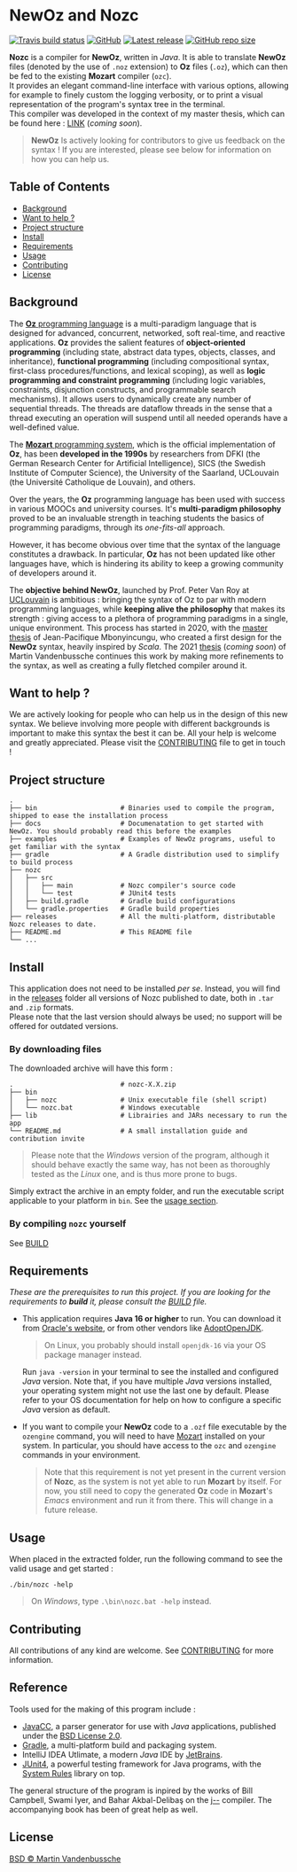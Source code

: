 # NewOz and Nozc

[![Travis build status](https://img.shields.io/travis/com/MaVdbussche/nozc?label=Build)](https://www.travis-ci.com/github/MaVdbussche/nozc)
[![GitHub](https://img.shields.io/github/license/MaVdbussche/nozc?label=License)](LICENSE)
[![Latest release](https://img.shields.io/github/v/tag/MaVdbussche/nozc?include_prereleases&label=Release&sort=semver)](releases)
[![GitHub repo size](https://img.shields.io/github/repo-size/MaVdbussche/nozc?label=Size)](https://github.com/MaVdbussche/nozc)

**Nozc** is a compiler for **NewOz**, written in *Java*. It is able to translate **NewOz** files (denoted by the use of `.noz` extension) to **Oz** files (`.oz`), which can then be fed to the existing **Mozart** compiler (`ozc`).\
It provides an elegant command-line interface with various options, allowing for example to finely custom the logging verbosity, or to print a visual representation of the program's syntax tree in the terminal.\
This compiler was developed in the context of my master thesis, which can be found here : [LINK]() (*coming soon*).
> **NewOz** Is actively looking for contributors to give us feedback on the syntax ! If you are interested, please see below for information on how you can help us.

## Table of Contents

- [Background](#background)
- [Want to help ?](#want-to-help-)
- [Project structure](#project-structure)
- [Install](#install)
- [Requirements](#requirements)
- [Usage](#usage)
- [Contributing](#contributing)
- [License](#license)

## Background

The [**Oz** programming language](http://mozart2.org) is a multi-paradigm language that is designed for advanced, concurrent, networked, soft real-time, and reactive applications.
**Oz** provides the salient features of **object-oriented programming** (including state, abstract data types, objects, classes, and inheritance),
**functional programming** (including compositional syntax, first-class procedures/functions, and lexical scoping), as well as
**logic programming and constraint programming** (including logic variables, constraints, disjunction constructs, and programmable search mechanisms).
It allows users to dynamically create any number of sequential threads.
The threads are dataflow threads in the sense that a thread executing an operation will suspend until all needed operands have a well-defined value.

The [**Mozart** programming system](https://github.com/mozart/mozart2), which is the official implementation of **Oz**, has been **developed in the 1990s** by researchers from DFKI (the German Research Center for Artificial Intelligence), SICS (the Swedish Institute of Computer Science), the University of the Saarland, UCLouvain (the Université Catholique de Louvain), and others.

Over the years, the **Oz** programming language has been used with success in various MOOCs and university courses.
It's **multi-paradigm philosophy** proved to be an invaluable strength in teaching students the basics of programming paradigms, through its *one-fits-all* approach.

However, it has become obvious over time that the syntax of the language constitutes a drawback.
In particular, **Oz** has not been updated like other languages have, which is hindering its ability to keep a growing community of developers around it.

The **objective behind NewOz**, launched by Prof. Peter Van Roy at [UCLouvain](https://uclouvain.be/fr/index.html) is ambitious : bringing the syntax of Oz to par with modern programming languages, while **keeping alive the philosophy** that makes its strength :
giving access to a plethora of programming paradigms in a single, unique environment. This process has started in 2020, with the [master thesis](https://dial.uclouvain.be/memoire/ucl/object/thesis:25311) of Jean-Pacifique Mbonyincungu, who created a first design for the **NewOz** syntax, heavily inspired by *Scala*.
The 2021 [thesis]() (_coming soon_) of Martin Vandenbussche continues this work by making more refinements to the syntax, as well as creating a fully fletched compiler around it.

## Want to help ?
We are actively looking for people who can help us in the design of this new syntax.
We believe involving more people with different backgrounds is important to make this syntax the best it can be.
All your help is welcome and greatly appreciated. Please visit the [CONTRIBUTING](CONTRIBUTING.md) file to get in touch !

## Project structure

    .
    ├── bin                     # Binaries used to compile the program, shipped to ease the installation process
    ├── docs                    # Documenatation to get started with NewOz. You should probably read this before the examples
    ├── examples                # Examples of NewOz programs, useful to get familiar with the syntax
    ├── gradle                  # A Gradle distribution used to simplify to build process
    ├── nozc
    │   ├── src
    │   │   ├── main            # Nozc compiler's source code
    │   │   └── test            # JUnit4 tests
    │   ├── build.gradle        # Gradle build configurations
    │   └── gradle.properties   # Gradle build properties
    ├── releases                # All the multi-platform, distributable Nozc releases to date.
    ├── README.md               # This README file
    └── ...

## Install

This application does not need to be installed *per se*.
Instead, you will find in the [releases](releases) folder all versions of Nozc published to date, both in `.tar` and `.zip` formats.\
Please note that the last version should always be used; no support will be offered for outdated versions.

### By downloading files

The downloaded archive will have this form :

    .                           # nozc-X.X.zip
    ├── bin
    │   ├── nozc                # Unix executable file (shell script)
    │   └── nozc.bat            # Windows executable
    ├── lib                     # Librairies and JARs necessary to run the app
    └── README.md               # A small installation guide and contribution invite
> Please note that the *Windows* version of the program, although it should behave exactly the same way,
> has not been as thoroughly tested as the *Linux* one, and is thus more prone to bugs. 

Simply extract the archive in an empty folder, and run the executable script applicable to your platform in `bin`. See the [usage section](#usage).

### By compiling `nozc` yourself

See [BUILD](BUILD.md)

## Requirements

*These are the prerequisites to run this project. If you are looking for the requirements to **build** it, please consult the [BUILD](BUILD.md) file.*

* This application requires **Java 16 or higher** to run. You can download it from
[Oracle's website](https://www.oracle.com/java/technologies/javase-downloads.html),
or from other vendors like [AdoptOpenJDK](https://adoptopenjdk.net).
  >On Linux, you probably should install `openjdk-16` via your OS package manager instead.
  
  Run `java -version` in your terminal to see the installed and configured *Java* version.
  Note that, if you have multiple *Java* versions installed, your operating system might not use
  the last one by default.
  Please refer to your OS documentation for help on how to configure a specific *Java* version
  as default.
  

* If you want to compile your **NewOz** code to a `.ozf` file executable by the `ozengine` command,
  you will need to have [Mozart](https://github.com/mozart/mozart2) installed on your system.
  In particular, you should have access to the `ozc` and `ozengine` commands in your environment.
  >Note that this requirement is not yet present in the current version of **Nozc**, as the system is not yet able to run **Mozart** by itself.
  > For now, you still need to copy the generated **Oz** code in **Mozart**'s *Emacs* environment and run it from there.
  > This will change in a future release.
  
## Usage

When placed in the extracted folder, run the following command to see the valid usage and get started :
```
./bin/nozc -help
```
>On *Windows*, type `.\bin\nozc.bat -help` instead.

## Contributing

All contributions of any kind are welcome. See [CONTRIBUTING](CONTRIBUTING.md) for more information.

## Reference

Tools used for the making of this program include :

* [JavaCC](https://javacc.github.io/javacc/), a parser generator for use with *Java* applications, published under the [BSD License 2.0](https://javacc.github.io/javacc/#license).
* [Gradle](https://gradle.org/), a multi-platform build and packaging system.
* IntelliJ IDEA Utlimate, a modern *Java* IDE by [JetBrains](https://www.jetbrains.com/idea/).
* [JUnit4](https://junit.org/junit4/), a powerful testing framework for Java programs, with the [System Rules](https://stefanbirkner.github.io/system-rules/index.html) library on top.

The general structure of the program is inpired by the works of Bill Campbell, Swami Iyer, and Bahar Akbal-Delibaş on the [j--](https://www.cs.umb.edu/j--/index.html) compiler. The accompanying book has been of great help as well.

## License

[BSD © Martin Vandenbussche](LICENSE)
